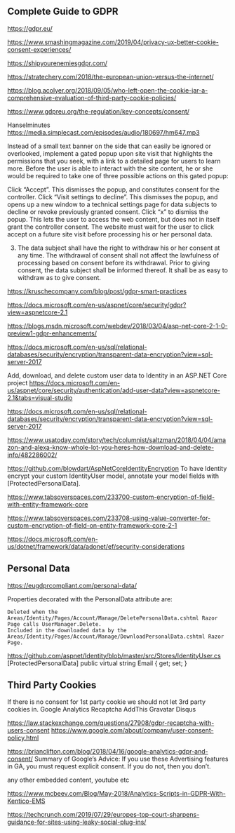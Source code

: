 
## Complete Guide to GDPR
https://gdpr.eu/

https://www.smashingmagazine.com/2019/04/privacy-ux-better-cookie-consent-experiences/

https://shipyourenemiesgdpr.com/


https://stratechery.com/2018/the-european-union-versus-the-internet/

https://blog.acolyer.org/2018/09/05/who-left-open-the-cookie-jar-a-comprehensive-evaluation-of-third-party-cookie-policies/


https://www.gdpreu.org/the-regulation/key-concepts/consent/

Hanselminutes
https://media.simplecast.com/episodes/audio/180697/hm647.mp3

Instead of a small text banner on the side that can easily be ignored or overlooked, implement a gated popup upon site visit that highlights the permissions that you seek, with a link to a detailed page for users to learn more. Before the user is able to interact with the site content, he or she would be required to take one of three possible actions on this gated popup:

Click “Accept”. This dismisses the popup, and constitutes consent for the controller.
Click “Visit settings to decline”. This dismisses the popup, and opens up a new window to a technical settings page for data subjects to decline or revoke previously granted consent.
Click “x” to dismiss the popup. This lets the user to access the web content, but does not in itself grant the controller consent. The website must wait for the user to click accept on a future site visit before processing his or her personal data.

3. The data subject shall have the right to withdraw his or her consent at any time. The withdrawal of consent shall not affect the lawfulness of processing based on consent before its withdrawal. Prior to giving consent, the data subject shall be informed thereof. It shall be as easy to withdraw as to give consent.


https://kruschecompany.com/blog/post/gdpr-smart-practices

https://docs.microsoft.com/en-us/aspnet/core/security/gdpr?view=aspnetcore-2.1

https://blogs.msdn.microsoft.com/webdev/2018/03/04/asp-net-core-2-1-0-preview1-gdpr-enhancements/

https://docs.microsoft.com/en-us/sql/relational-databases/security/encryption/transparent-data-encryption?view=sql-server-2017

Add, download, and delete custom user data to Identity in an ASP.NET Core project
https://docs.microsoft.com/en-us/aspnet/core/security/authentication/add-user-data?view=aspnetcore-2.1&tabs=visual-studio

https://docs.microsoft.com/en-us/sql/relational-databases/security/encryption/transparent-data-encryption?view=sql-server-2017

https://www.usatoday.com/story/tech/columnist/saltzman/2018/04/04/amazon-and-alexa-know-whole-lot-you-heres-how-download-and-delete-info/482286002/



https://github.com/blowdart/AspNetCoreIdentityEncryption
To have Identity encrypt your custom IdentityUser model, annotate your model fields with [ProtectedPersonalData].

https://www.tabsoverspaces.com/233700-custom-encryption-of-field-with-entity-framework-core

https://www.tabsoverspaces.com/233708-using-value-converter-for-custom-encryption-of-field-on-entity-framework-core-2-1

https://docs.microsoft.com/en-us/dotnet/framework/data/adonet/ef/security-considerations

## Personal Data

https://eugdprcompliant.com/personal-data/



Properties decorated with the PersonalData attribute are:

    Deleted when the Areas/Identity/Pages/Account/Manage/DeletePersonalData.cshtml Razor Page calls UserManager.Delete.
    Included in the downloaded data by the Areas/Identity/Pages/Account/Manage/DownloadPersonalData.cshtml Razor Page.

https://github.com/aspnet/Identity/blob/master/src/Stores/IdentityUser.cs
[ProtectedPersonalData]
public virtual string Email { get; set; }


## Third Party Cookies

If there is no consent for 1st party cookie we should not let 3rd party cookies in.
Google Analytics
Recaptcha
AddThis
Gravatar
Disqus

https://law.stackexchange.com/questions/27908/gdpr-recaptcha-with-users-consent
https://www.google.com/about/company/user-consent-policy.html

https://brianclifton.com/blog/2018/04/16/google-analytics-gdpr-and-consent/
Summary of Google’s Advice:
If you use these Advertising features in GA, you must request explicit consent. If you do not, then you don’t.

any other embedded content, youtube etc

https://www.mcbeev.com/Blog/May-2018/Analytics-Scripts-in-GDPR-With-Kentico-EMS

https://techcrunch.com/2019/07/29/europes-top-court-sharpens-guidance-for-sites-using-leaky-social-plug-ins/
